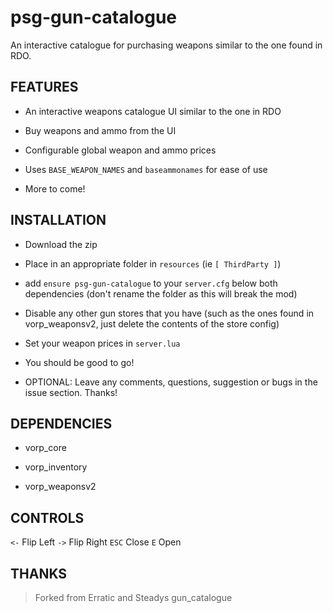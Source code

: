 # psg-gun-catalogue

An interactive catalogue for purchasing weapons similar to the one found in RDO.

## FEATURES

- An interactive weapons catalogue UI similar to the one in RDO

- Buy weapons and ammo from the UI

- Configurable global weapon and ammo prices

- Uses `BASE_WEAPON_NAMES` and `baseammonames` for ease of use

- More to come!

## INSTALLATION

- Download the zip

- Place in an appropriate folder in `resources` (ie `[ ThirdParty ]`)

- add `ensure psg-gun-catalogue` to your `server.cfg` below both dependencies (don't rename the folder as this will break the mod)

- Disable any other gun stores that you have (such as the ones found in vorp_weaponsv2, just delete the contents of the store config)

- Set your weapon prices in `server.lua`

- You should be good to go!

- OPTIONAL: Leave any comments, questions, suggestion or bugs in the issue section. Thanks!

## DEPENDENCIES

- vorp_core

- vorp_inventory

- vorp_weaponsv2

## CONTROLS

`<-` Flip Left
`->` Flip Right
`ESC` Close
`E` Open

## THANKS

>Forked from Erratic and Steadys gun_catalogue
